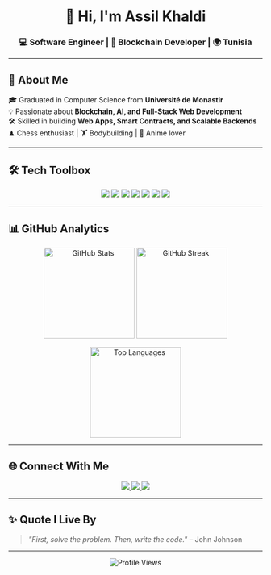 <!-- Profile README for GitHub -->

<h1 align="center">👋 Hi, I'm Assil Khaldi</h1>
<h3 align="center">💻 Software Engineer | 🚀 Blockchain Developer | 🌍 Tunisia</h3>

---

## 🌟 About Me  
🎓 Graduated in Computer Science from **Université de Monastir**  
💡 Passionate about **Blockchain, AI, and Full-Stack Web Development**  
🛠 Skilled in building **Web Apps, Smart Contracts, and Scalable Backends**  
♟ Chess enthusiast | 🏋️ Bodybuilding | 🎥 Anime lover  

---

## 🛠️ Tech Toolbox  
<p align="center">
  <img src="https://img.shields.io/badge/Python-3776AB?logo=python&logoColor=white" />
  <img src="https://img.shields.io/badge/JavaScript-F7DF1E?logo=javascript&logoColor=black" />
  <img src="https://img.shields.io/badge/React-20232A?logo=react&logoColor=61DAFB" />
  <img src="https://img.shields.io/badge/Node.js-43853D?logo=node.js&logoColor=white" />
  <img src="https://img.shields.io/badge/MongoDB-4EA94B?logo=mongodb&logoColor=white" />
  <img src="https://img.shields.io/badge/Solidity-363636?logo=solidity&logoColor=white" />
  <img src="https://img.shields.io/badge/Laravel-FF2D20?logo=laravel&logoColor=white" />
</p>

---

## 📊 GitHub Analytics  
<p align="center">
  <!-- GitHub Stats -->
  <img src="https://github-readme-stats.vercel.app/api?username=AssilKhaldi&show_icons=true&theme=tokyonight" alt="GitHub Stats" height="180" />
  
  <!-- Streak -->
  <img src="https://streak-stats.demolab.com?user=AssilKhaldi&theme=tokyonight&hide_border=false" alt="GitHub Streak" height="180" />
</p>

<p align="center">
  <!-- Top Languages -->
  <img src="https://github-readme-stats.vercel.app/api/top-langs/?username=AssilKhaldi&layout=compact&theme=tokyonight" alt="Top Languages" height="180" />
</p>

---

## 🌐 Connect With Me  
<p align="center">
  <a href="https://linkedin.com/in/YOUR-LINKEDIN" target="_blank">
    <img src="https://img.shields.io/badge/LinkedIn-0077B5?logo=linkedin&logoColor=white" />
  </a>
  <a href="https://YOUR-PORTFOLIO.com" target="_blank">
    <img src="https://img.shields.io/badge/Portfolio-000000?logo=vercel&logoColor=white" />
  </a>
  <a href="mailto:YOURMAIL@gmail.com">
    <img src="https://img.shields.io/badge/Email-D14836?logo=gmail&logoColor=white" />
  </a>
</p>

---

## ✨ Quote I Live By  
> *"First, solve the problem. Then, write the code."* – John Johnson  

---

<p align="center">
  <img src="https://komarev.com/ghpvc/?username=AssilKhaldi&color=blue" alt="Profile Views" />
</p>
